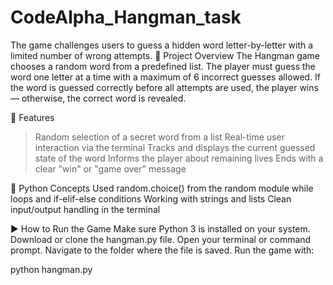 # CodeAlpha_Hangman_task
The game challenges users to guess a hidden word letter-by-letter with a limited number of wrong attempts.
📄 Project Overview
The Hangman game chooses a random word from a predefined list.
The player must guess the word one letter at a time with a maximum of 6 incorrect guesses allowed.
If the word is guessed correctly before all attempts are used, the player wins — otherwise, the correct word is revealed.

🧠 Features
>Random selection of a secret word from a list
>Real-time user interaction via the terminal
>Tracks and displays the current guessed state of the word
>Informs the player about remaining lives
>Ends with a clear "win" or "game over" message

🧩 Python Concepts Used
random.choice() from the random module
while loops and if-elif-else conditions
Working with strings and lists
Clean input/output handling in the terminal

▶️ How to Run the Game
Make sure Python 3 is installed on your system.
Download or clone the hangman.py file.
Open your terminal or command prompt.
Navigate to the folder where the file is saved.
Run the game with:

python hangman.py
